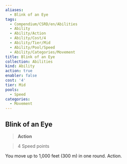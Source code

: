 ```yaml
---
aliases:
  - Blink of an Eye
tags:
  - Compendium/CSRD/en/Abilities
  - Ability
  - Ability/Action
  - Ability/Cost/4
  - Ability/Tier/Mid
  - Ability/Pool/Speed
  - Ability/Categories/Movement
title: Blink of an Eye
collection: Abilities
kind: Ability
action: true
enabler: false
cost: '4'
tier: Mid
pools:
  - Speed
categories:
  - Movement
---
```

## Blink of an Eye    
>**Action**    
>4 Speed points  
    
You move up to 1,000 feet (300 m) in one round. Action.